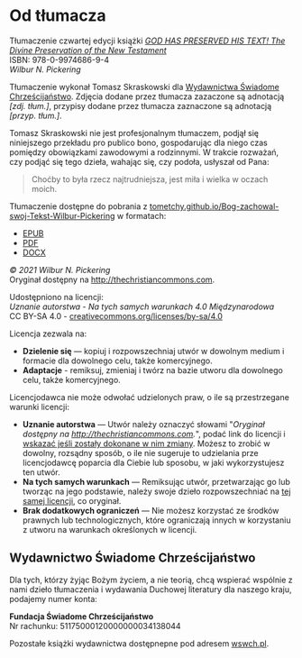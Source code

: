 # Od tłumacza

Tłumaczenie czwartej edycji książki [_GOD HAS PRESERVED HIS TEXT! The Divine Preservation of the New Testament_](https://github.com/tometchy/Bog-zachowal-swoj-Tekst-Wilbur-Pickering/blob/master/God-Has-Preserved-His-Text-4th.pdf)  
ISBN: 978-0-9974686-9-4  
_Wilbur N. Pickering_

Tłumaczenie wykonał Tomasz Skraskowski dla [Wydawnictwa Świadome Chrześcijaństwo](https://www.wswch.pl/). Zdjęcia dodane przez tłumacza zazaczone są adnotacją _[zdj. tłum.]_, przypisy dodane przez tłumacza zaznaczone są adnotacją _[przyp. tłum.]_.

Tomasz Skraskowski nie jest profesjonalnym tłumaczem, podjął się niniejszego przekładu pro publico bono, gospodarując dla niego czas pomiędzy obowiązkami zawodowymi a rodzinnymi. W trakcie rozważań, czy podjąć się tego dzieła, wahając się, czy podoła, usłyszał od Pana:

> Choćby to była rzecz najtrudniejsza, jest miła i wielka w oczach moich.

Tłumaczenie dostępne do pobrania z [tometchy.github.io/Bog-zachowal-swoj-Tekst-Wilbur-Pickering](https://tometchy.github.io/Bog-zachowal-swoj-Tekst-Wilbur-Pickering) w formatach:

- [EPUB](https://github.com/tometchy/Bog-zachowal-swoj-Tekst-Wilbur-Pickering/raw/refs/heads/master/build/epub/Bog-zachowal-swoj-Tekst-Wilbur-Pickering.epub)
- [PDF](https://github.com/tometchy/Bog-zachowal-swoj-Tekst-Wilbur-Pickering/raw/refs/heads/master/build/pdf/Bog-zachowal-swoj-Tekst-Wilbur-Pickering.pdf)
- [DOCX](https://github.com/tometchy/Bog-zachowal-swoj-Tekst-Wilbur-Pickering/raw/refs/heads/master/build/docx/Bog-zachowal-swoj-Tekst-Wilbur-Pickering.docx)

_© 2021 Wilbur N. Pickering_  
Oryginał dostępny na http://thechristiancommons.com.

Udostępniono na licencji:  
_Uznanie autorstwa - Na tych samych warunkach 4.0 Międzynarodowa_  
CC BY-SA 4.0 - [creativecommons.org/licenses/by-sa/4.0](https://creativecommons.org/licenses/by-sa/4.0/)

Licencja zezwala na:

- **Dzielenie się** — kopiuj i rozpowszechniaj utwór w dowolnym medium i formacie dla dowolnego celu, także komercyjnego.
- **Adaptacje** - remiksuj, zmieniaj i twórz na bazie utworu dla dowolnego celu, także komercyjnego.

 Licencjodawca nie może odwołać udzielonych praw, o ile są przestrzegane warunki licencji:

- **Uznanie autorstwa** — Utwór należy oznaczyć słowami "_Oryginał dostępny na http://thechristiancommons.com._", podać link do licencji i [wskazać jeśli zostały dokonane w nim zmiany](https://creativecommons.org/licenses/by-sa/4.0/deed.pl#ref-indicate-changes). Możesz to zrobić w dowolny, rozsądny sposób, o ile nie sugeruje to udzielania prze licencjodawcę poparcia dla Ciebie lub sposobu, w jaki wykorzystujesz ten utwór.
- **Na tych samych warunkach** — Remiksując utwór, przetwarzając go lub tworząc na jego podstawie, należy swoje dzieło rozpowszechniać na [tej samej licencji](https://creativecommons.org/licenses/by-sa/4.0/deed.pl#ref-same-license), co oryginał.
- **Brak dodatkowych ograniczeń** — Nie możesz korzystać ze środków prawnych lub technologicznych, które ograniczają innych w korzystaniu z utworu na warunkach określonych w licencji.

## Wydawnictwo Świadome Chrześcijaństwo
Dla tych, którzy żyjąc Bożym życiem, a nie teorią, chcą wspierać wspólnie z nami dzieło tłumaczenia i wydawania Duchowej literatury dla naszego kraju, podajemy numer konta:

**Fundacja Świadome Chrześcijaństwo**  
Nr rachunku: 51175000120000000034138044

Pozostałe książki wydawnictwa dostępnepne pod adresem [wswch.pl](https://www.wswch.pl/).